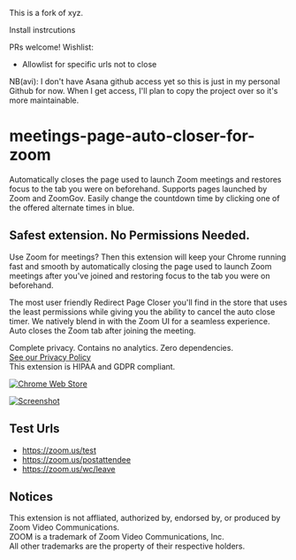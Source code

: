 This is a fork of xyz.

Install instrcutions

PRs welcome!
Wishlist:
- Allowlist for specific urls not to close

NB(avi): I don't have Asana github access yet so this is just in my personal Github for now.
When I get access, I'll plan to copy the project over so it's more maintainable.

# meetings-page-auto-closer-for-zoom

Automatically closes the page used to launch Zoom meetings and restores focus to the tab you were on beforehand. Supports pages launched by Zoom and ZoomGov. Easily change the countdown time by clicking one of the offered alternate times in blue.

## Safest extension. No Permissions Needed.

Use Zoom for meetings? Then this extension will keep your Chrome running fast and smooth by automatically closing the page used to launch Zoom meetings after you've joined and restoring focus to the tab you were on beforehand. 

The most user friendly Redirect Page Closer you'll find in the store that uses the least permissions while giving you the ability to cancel the auto close timer. We natively blend in with the Zoom UI for a seamless experience. Auto closes the Zoom tab after joining the meeting.

Complete privacy. Contains no analytics. Zero dependencies.
<br>[See our Privacy Policy](PRIVACY_POLICY.md)
<br>This extension is HIPAA and GDPR compliant.

[![Chrome Web Store](screenshots/chrome_web_store_button.png?raw=true "Chrome Web Store")](https://chrome.google.com/webstore/detail/meetings-page-auto-closer/pbgidoglkjhfgjhalbbiiahdlokjcplb)

[![Screenshot](screenshots/screenshot-new.png?raw=true "Screenshot")](https://chrome.google.com/webstore/detail/meetings-page-auto-closer/pbgidoglkjhfgjhalbbiiahdlokjcplb)


## Test Urls
- https://zoom.us/test
- https://zoom.us/postattendee
- https://zoom.us/wc/leave

## Notices
This extension is not affliated, authorized by, endorsed by, or produced by Zoom Video Communications.
<br/>ZOOM is a trademark of Zoom Video Communications, Inc.
<br/>All other trademarks are the property of their respective holders.

